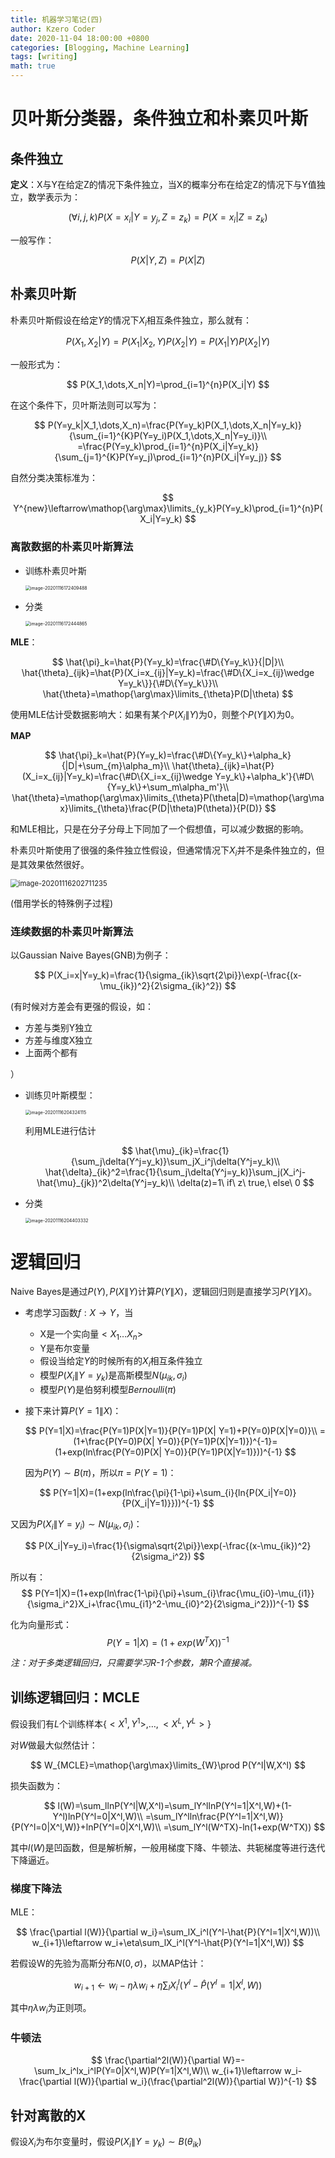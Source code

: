 ```yaml
---
title: 机器学习笔记(四)
author: Kzero Coder
date: 2020-11-04 18:00:00 +0800
categories: [Blogging, Machine Learning]
tags: [writing]
math: true
---
```

<head>
    <script type="text/x-mathjax-config"> 
   		MathJax.Hub.Config({ TeX: { equationNumbers: { autoNumber: "all" } } }); 
   	</script>
    <script type="text/x-mathjax-config">
    	MathJax.Hub.Config({tex2jax: {
             inlineMath: [ ['$','$'], ["\\(","\\)"] ],
             processEscapes: true
           }
         });
    </script>
    <script src="https://cdn.mathjax.org/mathjax/latest/MathJax.js?config=TeX-AMS-MML_HTMLorMML" 	type="text/javascript">
	</script>
</head>


# 贝叶斯分类器，条件独立和朴素贝叶斯

## 条件独立

**定义**：X与Y在给定Z的情况下条件独立，当X的概率分布在给定Z的情况下与Y值独立，数学表示为：

$$
(\forall i,j,k)P(X=x_i|Y=y_j,Z=z_k)=P(X=x_i|Z=z_k)
$$

一般写作：

$$
P(X|Y,Z)=P(X|Z)
$$

## 朴素贝叶斯

朴素贝叶斯假设在给定$Y$的情况下$X_i$相互条件独立，那么就有：

$$
P(X_1,X_2|Y)=P(X_1|X_2,Y)P(X_2|Y)=P(X_1|Y)P(X_2|Y)
$$

一般形式为：

$$
P(X_1,\dots,X_n|Y)=\prod_{i=1}^{n}P(X_i|Y)
$$

在这个条件下，贝叶斯法则可以写为：

$$
P(Y=y_k|X_1,\dots,X_n)=\frac{P(Y=y_k)P(X_1,\dots,X_n|Y=y_k)}{\sum_{i=1}^{K}P(Y=y_i)P(X_1,\dots,X_n|Y=y_i)}\\
=\frac{P(Y=y_k)\prod_{i=1}^{n}P(X_i|Y=y_k)}{\sum_{j=1}^{K}P(Y=y_j)\prod_{i=1}^{n}P(X_i|Y=y_j)}
$$

自然分类决策标准为：

$$
Y^{new}\leftarrow\mathop{\arg\max}\limits_{y_k}P(Y=y_k)\prod_{i=1}^{n}P(X_i|Y=y_k)
$$

### 离散数据的朴素贝叶斯算法

- 训练朴素贝叶斯

  <img src="/assets/img/machineLearning/machineLearningCh4/image-20201116172409488.png" alt="image-20201116172409488" style="zoom:50%;" />

- 分类

  <img src="/assets/img/machineLearning/machineLearningCh4/image-20201116172444865.png" alt="image-20201116172444865" style="zoom:50%;" />

  

**MLE**：

$$
\hat{\pi}_k=\hat{P}(Y=y_k)=\frac{\#D\{Y=y_k\}}{|D|}\\
\hat{\theta}_{ijk}=\hat{P}(X_i=x_{ij}|Y=y_k)=\frac{\#D\{X_i=x_{ij}\wedge Y=y_k\}}{\#D\{Y=y_k\}}\\
\hat{\theta}=\mathop{\arg\max}\limits_{\theta}P(D|\theta)
$$

使用MLE估计受数据影响大：如果有某个$P(X_i\|Y)$为0，则整个$P(Y\|X)$为0。



**MAP**

$$
\hat{\pi}_k=\hat{P}(Y=y_k)=\frac{\#D\{Y=y_k\}+\alpha_k}{|D|+\sum_{m}\alpha_m}\\
\hat{\theta}_{ijk}=\hat{P}(X_i=x_{ij}|Y=y_k)=\frac{\#D\{X_i=x_{ij}\wedge Y=y_k\}+\alpha_k'}{\#D\{Y=y_k\}+\sum_m\alpha_m'}\\
\hat{\theta}=\mathop{\arg\max}\limits_{\theta}P(\theta|D)=\mathop{\arg\max}\limits_{\theta}\frac{P(D|\theta)P(\theta)}{P(D)}
$$

和MLE相比，只是在分子分母上下同加了一个假想值，可以减少数据的影响。



朴素贝叶斯使用了很强的条件独立性假设，但通常情况下$X_i$并不是条件独立的，但是其效果依然很好。

<img src="/assets/img/machineLearning/machineLearningCh4/image-20201116202711235.png" alt="image-20201116202711235" style="zoom:80%;" />

(借用学长的特殊例子过程)

### 连续数据的朴素贝叶斯算法

以Gaussian Naive Bayes(GNB)为例子：

$$
P(X_i=x|Y=y_k)=\frac{1}{\sigma_{ik}\sqrt{2\pi}}\exp(-\frac{(x-\mu_{ik})^2}{2\sigma_{ik}^2})
$$

(有时候对方差会有更强的假设，如：

- 方差与类别Y独立
- 方差与维度X独立
- 上面两个都有

）

- 训练贝叶斯模型：

  <img src="/assets/img/machineLearning/machineLearningCh4/image-20201116204324115.png" alt="image-20201116204324115" style="zoom: 50%;" />

  利用MLE进行估计

  $$
  \hat{\mu}_{ik}=\frac{1}{\sum_j\delta(Y^j=y_k)}\sum_jX_i^j\delta(Y^j=y_k)\\
  \hat{\delta}_{ik}^2=\frac{1}{\sum_j\delta(Y^j=y_k)}\sum_j(X_i^j-\hat{\mu}_{jk})^2\delta(Y^j=y_k)\\
  \delta(z)=1\ if\ z\ true,\ else\ 0
  $$

- 分类

  <img src="/assets/img/machineLearning/machineLearningCh4/image-20201116204403332.png" alt="image-20201116204403332" style="zoom:50%;" />

# 逻辑回归

Naive Bayes是通过$P(Y),P(X\|Y)$计算$P(Y\|X)$，逻辑回归则是直接学习$P(Y\|X)$。

- 考虑学习函数$f:X\rightarrow Y$，当

  - X是一个实向量$<X_1\dots X_n>$
  - Y是布尔变量
  - 假设当给定$Y$的时候所有的$X_i$相互条件独立
  - 模型$P(X_i\|Y=y_k)$是高斯模型$N(\mu_{ik},\sigma_i)$
  - 模型$P(Y)$是伯努利模型$Bernoulli(\pi)$

- 接下来计算$P(Y=1\|X)$：

  $$
  P(Y=1|X)=\frac{P(Y=1)P(X|Y=1)}{P(Y=1)P(X| Y=1)+P(Y=0)P(X|Y=0)}\\
  =(1+\frac{P(Y=0)P(X| Y=0)}{P(Y=1)P(X|Y=1)})^{-1}=(1+exp(ln\frac{P(Y=0)P(X| Y=0)}{P(Y=1)P(X|Y=1)}))^{-1}
  $$


  因为$P(Y)\sim B(\pi)$，所以$\pi=P(Y=1)$：

$$
P(Y=1|X)=(1+exp(ln\frac{\pi}{1-\pi}+\sum_{i}{ln{P(X_i|Y=0)}{P(X_i|Y=1)}}))^{-1}
$$

  又因为$P(X_i\|Y=y_i)\sim N(\mu_{ik},\sigma_i)$：

$$
P(X_i|Y=y_i)=\frac{1}{\sigma\sqrt{2\pi}}\exp(-\frac{(x-\mu_{ik})^2}{2\sigma_i^2})
$$

  所以有：
$$
P(Y=1|X)=(1+exp(ln\frac{1-\pi}{\pi}+\sum_{i}\frac{\mu_{i0}-\mu_{i1}}{\sigma_i^2}X_i+\frac{\mu_{i1}^2-\mu_{i0}^2}{2\sigma_i^2}))^{-1}
$$

  化为向量形式：
$$
  P(Y=1|X)=(1+exp(W^TX))^{-1}
$$



*注：对于多类逻辑回归，只需要学习R-1个参数，第R个直接减。*



## 训练逻辑回归：MCLE

假设我们有$L$个训练样本$\{<X^1,Y^1>,\dots,<X^L,Y^L>\}$

对$W$做最大似然估计：

$$
W_{MCLE}=\mathop{\arg\max}\limits_{W}\prod P(Y^l|W,X^l)
$$

损失函数为：

$$
l(W)=\sum_llnP(Y^l|W,X^l)=\sum_lY^llnP(Y^l=1|X^l,W)+(1-Y^l)lnP(Y^l=0|X^l,W)\\
=\sum_lY^lln\frac{P(Y^l=1|X^l,W)}{P(Y^l=0|X^l,W)}+lnP(Y^l=0|X^l,W)\\
=\sum_lY^l(W^TX)-ln(1+exp(W^TX))
$$

其中$l(W)$是凹函数，但是解析解，一般用梯度下降、牛顿法、共轭梯度等进行迭代下降逼近。

### 梯度下降法

MLE：

$$
\frac{\partial l(W)}{\partial w_i}=\sum_lX_i^l(Y^l-\hat{P}(Y^l=1|X^l,W))\\
w_{i+1}\leftarrow w_i+\eta\sum_lX_i^l(Y^l-\hat{P}(Y^l=1|X^l,W))
$$

若假设W的先验为高斯分布$N(0,\sigma)$，以MAP估计：

$$
w_{i+1}\leftarrow w_i-\eta\lambda w_i+\eta\sum_lX_i^l(Y^l-\hat{P}(Y^l=1|X^l,W))
$$

其中$\eta\lambda w_i$为正则项。

### 牛顿法

$$
\frac{\partial^2l(W)}{\partial W}=-\sum_lx_i^lx_i^lP(Y=0|X^l,W)P(Y=1|X^l,W)\\
w_{i+1}\leftarrow w_i-\frac{\partial l(W)}{\partial w_i}(\frac{\partial^2l(W)}{\partial W})^{-1}
$$

## 针对离散的X

假设$X_i$为布尔变量时，假设$P(X_i\|Y=y_k)\sim B(\theta_{ik})$